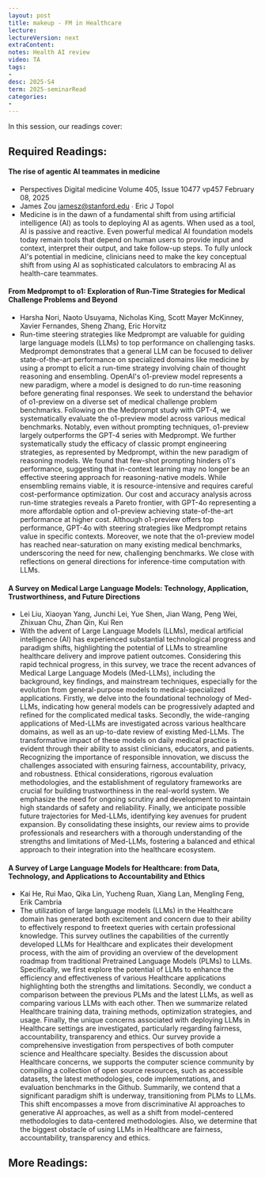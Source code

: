 ```yaml
---
layout: post
title: makeup - FM in Healthcare 
lecture: 
lectureVersion: next
extraContent: 
notes: Health AI review 
video: TA   
tags:
- 
desc: 2025-S4
term: 2025-seminarRead
categories:
- 
---
```



In this session, our readings cover: 

## Required Readings: 

#### The rise of agentic AI teammates in medicine
+ Perspectives Digital medicine Volume 405, Issue 10477 vp457 February 08, 2025
+ James Zou jamesz@stanford.edu ∙ Eric J Topol
+ Medicine is in the dawn of a fundamental shift from using artificial intelligence (AI) as tools to deploying AI as agents. When used as a tool, AI is passive and reactive. Even powerful medical AI foundation models today remain tools that depend on human users to provide input and context, interpret their output, and take follow-up steps. To fully unlock AI's potential in medicine, clinicians need to make the key conceptual shift from using AI as sophisticated calculators to embracing AI as health-care teammates.



#### From Medprompt to o1: Exploration of Run-Time Strategies for Medical Challenge Problems and Beyond
+ Harsha Nori, Naoto Usuyama, Nicholas King, Scott Mayer McKinney, Xavier Fernandes, Sheng Zhang, Eric Horvitz
+ Run-time steering strategies like Medprompt are valuable for guiding large language models (LLMs) to top performance on challenging tasks. Medprompt demonstrates that a general LLM can be focused to deliver state-of-the-art performance on specialized domains like medicine by using a prompt to elicit a run-time strategy involving chain of thought reasoning and ensembling. OpenAI's o1-preview model represents a new paradigm, where a model is designed to do run-time reasoning before generating final responses. We seek to understand the behavior of o1-preview on a diverse set of medical challenge problem benchmarks. Following on the Medprompt study with GPT-4, we systematically evaluate the o1-preview model across various medical benchmarks. Notably, even without prompting techniques, o1-preview largely outperforms the GPT-4 series with Medprompt. We further systematically study the efficacy of classic prompt engineering strategies, as represented by Medprompt, within the new paradigm of reasoning models. We found that few-shot prompting hinders o1's performance, suggesting that in-context learning may no longer be an effective steering approach for reasoning-native models. While ensembling remains viable, it is resource-intensive and requires careful cost-performance optimization. Our cost and accuracy analysis across run-time strategies reveals a Pareto frontier, with GPT-4o representing a more affordable option and o1-preview achieving state-of-the-art performance at higher cost. Although o1-preview offers top performance, GPT-4o with steering strategies like Medprompt retains value in specific contexts. Moreover, we note that the o1-preview model has reached near-saturation on many existing medical benchmarks, underscoring the need for new, challenging benchmarks. We close with reflections on general directions for inference-time computation with LLMs.


#### A Survey on Medical Large Language Models: Technology, Application, Trustworthiness, and Future Directions
+ Lei Liu, Xiaoyan Yang, Junchi Lei, Yue Shen, Jian Wang, Peng Wei, Zhixuan Chu, Zhan Qin, Kui Ren
+ With the advent of Large Language Models (LLMs), medical artificial intelligence (AI) has experienced substantial technological progress and paradigm shifts, highlighting the potential of LLMs to streamline healthcare delivery and improve patient outcomes. Considering this rapid technical progress, in this survey, we trace the recent advances of Medical Large Language Models (Med-LLMs), including the background, key findings, and mainstream techniques, especially for the evolution from general-purpose models to medical-specialized applications. Firstly, we delve into the foundational technology of Med-LLMs, indicating how general models can be progressively adapted and refined for the complicated medical tasks. Secondly, the wide-ranging applications of Med-LLMs are investigated across various healthcare domains, as well as an up-to-date review of existing Med-LLMs. The transformative impact of these models on daily medical practice is evident through their ability to assist clinicians, educators, and patients. Recognizing the importance of responsible innovation, we discuss the challenges associated with ensuring fairness, accountability, privacy, and robustness. Ethical considerations, rigorous evaluation methodologies, and the establishment of regulatory frameworks are crucial for building trustworthiness in the real-world system. We emphasize the need for ongoing scrutiny and development to maintain high standards of safety and reliability. Finally, we anticipate possible future trajectories for Med-LLMs, identifying key avenues for prudent expansion. By consolidating these insights, our review aims to provide professionals and researchers with a thorough understanding of the strengths and limitations of Med-LLMs, fostering a balanced and ethical approach to their integration into the healthcare ecosystem. 


#### A Survey of Large Language Models for Healthcare: from Data, Technology, and Applications to Accountability and Ethics
+ Kai He, Rui Mao, Qika Lin, Yucheng Ruan, Xiang Lan, Mengling Feng, Erik Cambria
+ The utilization of large language models (LLMs) in the Healthcare domain has generated both excitement and concern due to their ability to effectively respond to freetext queries with certain professional knowledge. This survey outlines the capabilities of the currently developed LLMs for Healthcare and explicates their development process, with the aim of providing an overview of the development roadmap from traditional Pretrained Language Models (PLMs) to LLMs. Specifically, we first explore the potential of LLMs to enhance the efficiency and effectiveness of various Healthcare applications highlighting both the strengths and limitations. Secondly, we conduct a comparison between the previous PLMs and the latest LLMs, as well as comparing various LLMs with each other. Then we summarize related Healthcare training data, training methods, optimization strategies, and usage. Finally, the unique concerns associated with deploying LLMs in Healthcare settings are investigated, particularly regarding fairness, accountability, transparency and ethics. Our survey provide a comprehensive investigation from perspectives of both computer science and Healthcare specialty. Besides the discussion about Healthcare concerns, we supports the computer science community by compiling a collection of open source resources, such as accessible datasets, the latest methodologies, code implementations, and evaluation benchmarks in the Github. Summarily, we contend that a significant paradigm shift is underway, transitioning from PLMs to LLMs. This shift encompasses a move from discriminative AI approaches to generative AI approaches, as well as a shift from model-centered methodologies to data-centered methodologies. Also, we determine that the biggest obstacle of using LLMs in Healthcare are fairness, accountability, transparency and ethics.



## More Readings: 


